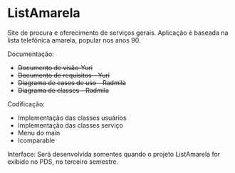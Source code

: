 # ListAmarela
Site de procura e oferecimento de serviços gerais. Aplicação é baseada na lista telefônica amarela, popular nos anos 90.

Documentação:
- ~~Documento de visão-Yuri~~
- ~~Documento de requisitos - Yuri~~
- ~~Diagrama de casos de uso - Radmila~~
- ~~Diagrama de classes - Radmila~~

Codificação:
- Implementação das classes usuários
- Implementação das classes serviço
- Menu do main
- Icomparable

Interface: Será desenvolvida somentes quando o projeto ListAmarela for exibido no PDS, no terceiro semestre.
